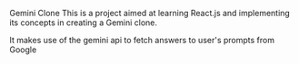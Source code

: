 Gemini Clone
This is a project aimed at learning React.js and implementing its concepts in creating a Gemini clone.

It makes use of the gemini api to fetch answers to user's prompts from Google
